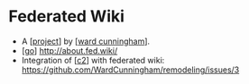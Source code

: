 # Federated Wiki

- A [[project]] by [[ward cunningham]].
- [[go]] http://about.fed.wiki/
- Integration of [[c2]] with federated wiki: https://github.com/WardCunningham/remodeling/issues/3


[//begin]: # "Autogenerated link references for markdown compatibility"
[project]: project "Project"
[ward cunningham]: ward-cunningham "Ward Cunningham"
[go]: go "Go"
[c2]: c2 "C2"
[//end]: # "Autogenerated link references"